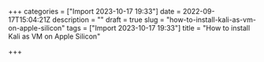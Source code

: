 +++
categories = ["Import 2023-10-17 19:33"]
date = 2022-09-17T15:04:21Z
description = ""
draft = true
slug = "how-to-install-kali-as-vm-on-apple-silicon"
tags = ["Import 2023-10-17 19:33"]
title = "How to install Kali as VM on Apple Silicon"

+++


